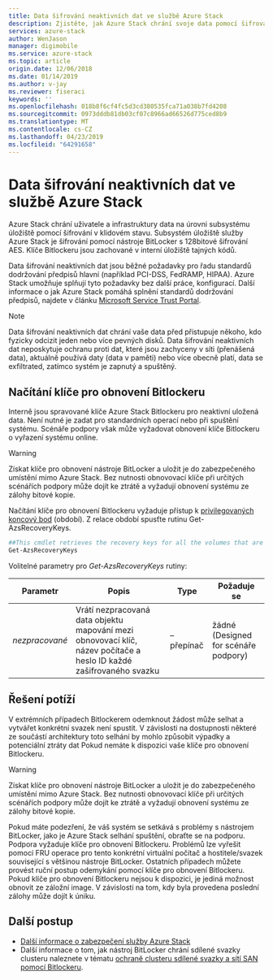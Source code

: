 ```yaml
---
title: Data šifrování neaktivních dat ve službě Azure Stack
description: Zjistěte, jak Azure Stack chrání svoje data pomocí šifrování v klidovém stavu
services: azure-stack
author: WenJason
manager: digimobile
ms.service: azure-stack
ms.topic: article
origin.date: 12/06/2018
ms.date: 01/14/2019
ms.author: v-jay
ms.reviewer: fiseraci
keywords: ''
ms.openlocfilehash: 018b8f6cf4fc5d3cd380535fca71a038b7fd4208
ms.sourcegitcommit: 0973dddb81db03cf07c8966ad66526d775ced8b9
ms.translationtype: MT
ms.contentlocale: cs-CZ
ms.lasthandoff: 04/23/2019
ms.locfileid: "64291658"
---
```

# <a name="data-at-rest-encryption-in-azure-stack"></a>Data šifrování neaktivních dat ve službě Azure Stack

Azure Stack chrání uživatele a infrastruktury data na úrovni subsystému úložiště pomocí šifrování v klidovém stavu. Subsystém úložiště služby Azure Stack je šifrování pomocí nástroje BitLocker s 128bitové šifrování AES. Klíče Bitlockeru jsou zachované v interní úložiště tajných kódů.

Data šifrování neaktivních dat jsou běžné požadavky pro řadu standardů dodržování předpisů hlavní (například PCI-DSS, FedRAMP, HIPAA). Azure Stack umožňuje splňují tyto požadavky bez další práce, konfigurací. Další informace o jak Azure Stack pomáhá splnění standardů dodržování předpisů, najdete v článku [Microsoft Service Trust Portal](https://aka.ms/AzureStackCompliance).

> [!NOTE]
> Data šifrování neaktivních dat chrání vaše data před přistupuje někoho, kdo fyzicky odcizit jeden nebo více pevných disků. Data šifrování neaktivních dat neposkytuje ochranu proti dat, které jsou zachyceny v síti (přenášená data), aktuálně používá daty (data v paměti) nebo více obecně platí, data se exfiltrated, zatímco systém je zapnutý a spuštěný.

## <a name="retrieving-bitlocker-recovery-keys"></a>Načítání klíče pro obnovení Bitlockeru

Interně jsou spravované klíče Azure Stack Bitlockeru pro neaktivní uložená data. Není nutné je zadat pro standardních operací nebo při spuštění systému. Scénáře podpory však může vyžadovat obnovení klíče Bitlockeru o vyřazení systému online.  

> [!WARNING]
> Získat klíče pro obnovení nástroje BitLocker a uložit je do zabezpečeného umístění mimo Azure Stack. Bez nutnosti obnovovací klíče při určitých scénářích podpory může dojít ke ztrátě a vyžadují obnovení systému ze zálohy bitové kopie.

Načítání klíče pro obnovení Bitlockeru vyžaduje přístup k [privilegovaných koncový bod](azure-stack-privileged-endpoint.md) (období). Z relace období spusťte rutinu Get-AzsRecoveryKeys.

```powershell
##This cmdlet retrieves the recovery keys for all the volumes that are encrypted with BitLocker.
Get-AzsRecoveryKeys
```

Volitelné parametry pro *Get-AzsRecoveryKeys* rutiny:

| Parametr | Popis | Type | Požaduje se |
|---------|---------|---------|---------|
|*nezpracované* | Vrátí nezpracovaná data objektu mapování mezi obnovovací klíč, název počítače a heslo ID každé zašifrovaného svazku  | – přepínač | žádné (Designed for scénáře podpory)|


## <a name="troubleshoot-issues"></a>Řešení potíží

V extrémních případech Bitlockerem odemknout žádost může selhat a vytvářet konkrétní svazek není spustit. V závislosti na dostupnosti některé ze součástí architektury toto selhání by mohlo způsobit výpadky a potenciální ztráty dat Pokud nemáte k dispozici vaše klíče pro obnovení Bitlockeru.

> [!WARNING]
> Získat klíče pro obnovení nástroje BitLocker a uložit je do zabezpečeného umístění mimo Azure Stack. Bez nutnosti obnovovací klíče při určitých scénářích podpory může dojít ke ztrátě a vyžadují obnovení systému ze zálohy bitové kopie.

Pokud máte podezření, že váš systém se setkává s problémy s nástrojem BitLocker, jako je Azure Stack selhání spuštění, obraťte se na podporu. Podpora vyžaduje klíče pro obnovení Bitlockeru. Problémů lze vyřešit pomocí FRU operace pro tento konkrétní virtuální počítač a hostitele/svazek související s většinou nástroje BitLocker. Ostatních případech můžete provést ruční postup odemykání pomocí klíče pro obnovení Bitlockeru. Pokud klíče pro obnovení Bitlockeru nejsou k dispozici, je jediná možnost obnovit ze záložní image. V závislosti na tom, kdy byla provedena poslední zálohy může dojít k úniku.

## <a name="next-steps"></a>Další postup

- [Další informace o zabezpečení služby Azure Stack](azure-stack-security-foundations.md)
- Další informace o tom, jak nástroj BitLocker chrání sdílené svazky clusteru naleznete v tématu [ochraně clusteru sdílené svazky a sítí SAN pomocí Bitlockeru](https://docs.microsoft.com/windows/security/information-protection/bitlocker/protecting-cluster-shared-volumes-and-storage-area-networks-with-bitlocker).
